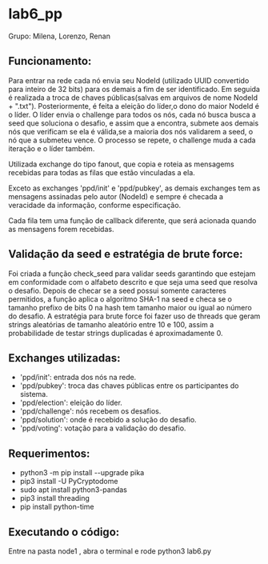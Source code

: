 # lab6_pp
Grupo: Milena, Lorenzo, Renan

## Funcionamento:

Para entrar na rede cada nó envia seu NodeId (utilizado UUID convertido para inteiro de 32 bits) para 
os demais a fim de ser identificado. Em seguida é realizada a troca de chaves públicas(salvas em arquivos de nome NodeId + ".txt"). Posteriormente,
é feita a eleição do líder,o dono do maior NodeId é o líder. O líder envia o challenge para todos os nós, cada nó busca busca a seed que soluciona o desafio, e assim que a encontra, submete aos demais nós que verificam se ela é válida,se a maioria dos nós validarem a seed, o nó que a submeteu vence.
O processo se repete, o challenge muda a cada iteração e o líder também.

Utilizada exchange do tipo fanout, que copia e roteia as mensagems recebidas para todas as filas que estão vinculadas a ela.

Exceto as exchanges 'ppd/init' e 'ppd/pubkey', as demais exchanges tem as mensagens assinadas pelo autor (NodeId) e sempre é checada a veracidade da 
informação, conforme especificação.

Cada fila tem uma função de callback diferente, que será acionada quando as mensagens forem recebidas.

## Validação da seed e estratégia de brute force: 
Foi criada a função check_seed para validar seeds garantindo que estejam em conformidade com o alfabeto 
descrito e que seja uma seed que resolva o desafio. Depois de checar se a seed possui somente caracteres
permitidos, a função aplica o algoritmo SHA-1 na seed e checa se o tamanho prefixo de bits 0 na hash tem 
tamanho maior ou igual ao número do desafio.
A estratégia para brute force foi fazer uso de threads que geram strings aleatórias de tamanho aleatório entre 
10 e 100, assim a probabilidade de testar strings duplicadas é aproximadamente 0.

## Exchanges utilizadas:

- 'ppd/init': entrada dos nós na rede.
- 'ppd/pubkey': troca das chaves públicas entre os participantes do sistema. 
- 'ppd/election': eleição do líder.
- 'ppd/challenge': nós recebem os desafios.
- 'ppd/solution': onde é recebido a solução do desafio.
- 'ppd/voting': votação para a validação do desafio.

## Requerimentos:
- python3 -m pip install --upgrade pika
- pip3 install -U PyCryptodome
- sudo apt install python3-pandas
- pip3 install threading
- pip install python-time

## Executando o código:
Entre na pasta node1 , abra o terminal e rode python3 lab6.py
